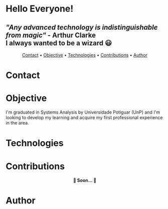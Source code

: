 # Hello Everyone!

## <i>"Any advanced technology is indistinguishable from magic"</i> - Arthur Clarke </br> I always wanted to be a wizard 😃

<p align="center">
 <a href="#contact">Contact</a> •
 <a href="#objective">Objective</a> •
 <a href="#technologies">Technologies</a> • 
 <a href="#contributions">Contributions</a> • 
 <a href="#author">Author</a>
</p>

# Contact


# Objective
<p>I'm graduated in Systems Analysis by Universidade Potiguar (UnP) and I'm looking to develop my learning and acquire my first professional experience in the area.</p>

# Technologies
<p></p>

# Contributions
<h4 align="center"> 
	🚧  Soon...  🚧
</h4>

# Author

